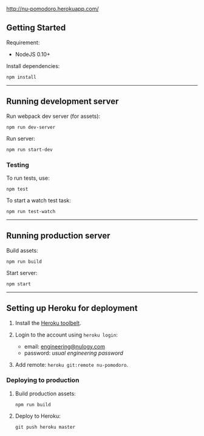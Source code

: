 http://nu-pomodoro.herokuapp.com/

## Getting Started

Requirement:

- NodeJS 0.10+


Install dependencies:

```
npm install
```

---

## Running development server

Run webpack dev server (for assets):

```
npm run dev-server
```

Run server:

```
npm run start-dev
```

### Testing

To run tests, use:

```
npm test
```

To start a watch test task:

```
npm run test-watch
```

---

## Running production server

Build assets:

```
npm run build
```

Start server:

```
npm start
```

---

## Setting up Heroku for deployment

1. Install the [Heroku toolbelt](https://toolbelt.heroku.com/).

2. Login to the account using `heroku login`:
    - email: engineering@nulogy.com
    - password: *usual engineering password*

3. Add remote: `heroku git:remote nu-pomodoro`.


### Deploying to production

1. Build production assets:

    ```
    npm run build
    ```

2. Deploy to Heroku:

    ```
    git push heroku master
    ```

